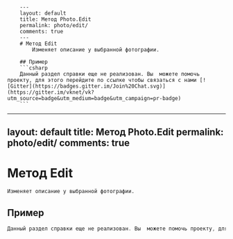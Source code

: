
		---
		layout: default
		title: Метод Photo.Edit
		permalink: photo/edit/
		comments: true
		---
		# Метод Edit
			Изменяет описание у выбранной фотографии.

		## Пример
		```csharp
		Данный раздел справки еще не реализован. Вы  можете помочь проекту, для этого перейдите по ссылке чтобы связаться с нами [![Gitter](https://badges.gitter.im/Join%20Chat.svg)](https://gitter.im/vknet/vk?utm_source=badge&utm_medium=badge&utm_campaign=pr-badge)
		```
	

---
layout: default
title: Метод Photo.Edit
permalink: photo/edit/
comments: true
---
# Метод Edit
	Изменяет описание у выбранной фотографии.

## Пример
```csharp
Данный раздел справки еще не реализован. Вы  можете помочь проекту, для этого перейдите по ссылке чтобы связаться с нами [![Gitter](https://badges.gitter.im/Join%20Chat.svg)](https://gitter.im/vknet/vk?utm_source=badge&utm_medium=badge&utm_campaign=pr-badge)
```
	
